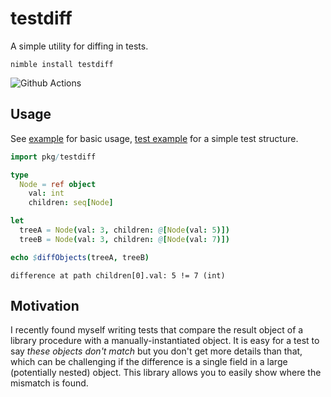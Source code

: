 
# testdiff

A simple utility for diffing in tests.

`nimble install testdiff`

![Github Actions](https://github.com/geotre/testdiff/workflows/Github%20Actions/badge.svg)

## Usage

See [example](/examples/example.nim) for basic usage, [test example](/examples/exampletest.nim) for a simple test structure.

```nim
import pkg/testdiff

type
  Node = ref object
    val: int
    children: seq[Node]

let
  treeA = Node(val: 3, children: @[Node(val: 5)])
  treeB = Node(val: 3, children: @[Node(val: 7)])

echo $diffObjects(treeA, treeB)
```
```difference at path children[0].val: 5 != 7 (int)```

## Motivation

I recently found myself writing tests that compare the result object of a library procedure with a manually-instantiated object. It is easy for a test to say _these objects don't match_ but you don't get more details than that, which can be challenging if the difference is a single field in a large (potentially nested) object. This library allows you to easily show where the mismatch is found.
